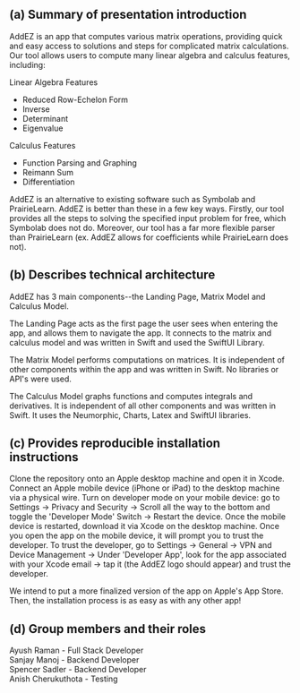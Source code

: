 ## (a) Summary of presentation introduction

AddEZ is an app that computes various matrix operations, providing quick and easy access to solutions and steps for complicated matrix calculations. Our tool allows users to compute many linear algebra and calculus features, including:

Linear Algebra Features
- Reduced Row-Echelon Form
- Inverse
- Determinant
- Eigenvalue

Calculus Features
- Function Parsing and Graphing
- Reimann Sum
- Differentiation

AddEZ is an alternative to existing software such as Symbolab and PrairieLearn. AddEZ is better than these in a few key ways. Firstly, our tool provides all the steps to solving the specified input problem for free, which Symbolab does not do. Moreover, our tool has a far more flexible parser than PrairieLearn (ex. AddEZ allows for coefficients while PrairieLearn does not).

## (b) Describes technical architecture

AddEZ has 3 main components--the Landing Page, Matrix Model and Calculus Model.

The Landing Page acts as the first page the user sees when entering the app, and allows them to navigate the app. It connects to the matrix and calculus model and was written in Swift and used the SwiftUI Library.

The Matrix Model performs computations on matrices. It is independent of other components within the app and was written in Swift. No libraries or API's were used.

The Calculus Model graphs functions and computes integrals and derivatives. It is independent of all other components and was written in Swift. It uses the Neumorphic, Charts, Latex and SwiftUI libraries.

## (c) Provides reproducible installation instructions 

Clone the repository onto an Apple desktop machine and open it in Xcode. Connect an Apple mobile device (iPhone or iPad) to the desktop machine via a physical wire. Turn on developer mode on your mobile device: go to Settings -> Privacy and Security -> Scroll all the way to the bottom and toggle the 'Developer Mode' Switch -> Restart the device. Once the mobile device is restarted, download it via Xcode on the desktop machine. Once you open the app on the mobile device, it will prompt you to trust the developer. To trust the developer, go to Settings -> General -> VPN and Device Management -> Under 'Developer App', look for the app associated with your Xcode email -> tap it (the AddEZ logo should appear) and trust the developer.

We intend to put a more finalized version of the app on Apple's App Store. Then, the installation process is as easy as with any other app!

## (d) Group members and their roles

Ayush Raman - Full Stack Developer\
Sanjay Manoj - Backend Developer\
Spencer Sadler - Backend Developer\
Anish Cherukuthota - Testing
